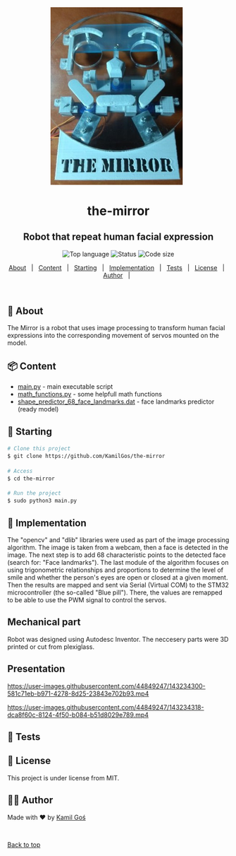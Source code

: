 <!-- image -->
<div align="center" id="top"> 
  <img src=images/themirror.jpg width="300" />
  &#xa0;
</div>

<h1 align="center"> the-mirror </h1>
<h2 align="center"> Robot that repeat human facial expression </h2>

<!-- https://shields.io/ -->
<p align="center">
  <img alt="Top language" src="https://img.shields.io/badge/Language-Python-yellow?style=for-the-badge&logo=python">
  <img alt="Status" src="https://img.shields.io/badge/Status-done-green?style=for-the-badge">
  <img alt="Code size" src="https://img.shields.io/github/languages/code-size/KamilGos/the-mirror?style=for-the-badge">
</p>

<!-- table of contents -->
<p align="center">
  <a href="#dart-about">About</a> &#xa0; | &#xa0;
  <a href="#package-content">Content</a> &#xa0; | &#xa0;
  <a href="#checkered_flag-starting">Starting</a> &#xa0; | &#xa0;
  <a href="#eyes-implementation">Implementation</a> &#xa0; | &#xa0;
  <a href="#microscope-tests">Tests</a> &#xa0; | &#xa0;
  <a href="#memo-license">License</a> &#xa0; | &#xa0;
  <a href="#technologist-author">Author</a> &#xa0; | &#xa0;
</p>

<br>

## :dart: About ##
The Mirror is a robot that uses image processing to transform human facial expressions into the corresponding movement of servos mounted on the model. 


## :package: Content
 * [main.py](main.py) - main executable script
 * [math_functions.py](math_functions.py) - some helpfull math functions
 * [shape_predictor_68_face_landmarks.dat](shape_predictor_68_face_landmarks.dat) - face landmarks predictor (ready model)

## :checkered_flag: Starting ##
```bash
# Clone this project
$ git clone https://github.com/KamilGos/the-mirror

# Access
$ cd the-mirror

# Run the project
$ sudo python3 main.py
```

## :eyes: Implementation ##
The "opencv" and "dlib" libraries were used as part of the image processing algorithm. The image is taken from a webcam, then a face is detected in the image. The next step is to add 68 characteristic points to the detected face (search for: "Face landmarks"). The last module of the algorithm focuses on using trigonometric relationships and proportions to determine the level of smile and whether the person's eyes are open or closed at a given moment. Then the results are mapped and sent via Serial (Virtual COM) to the STM32 microcontroller (the so-called "Blue pill"). There, the values are remapped to be able to use the PWM signal to control the servos. 

<h2>Mechanical part</h2>
Robot was designed using Autodesc Inventor. The neccesery parts were 3D printed or cut from plexiglass.

<h2>Presentation</h2>


https://user-images.githubusercontent.com/44849247/143234300-581c71eb-b971-4278-8d25-23843e702b93.mp4

https://user-images.githubusercontent.com/44849247/143234318-dca8f60c-8124-4f50-b084-b51d8029e789.mp4


## :microscope: Tests ##

## :memo: License ##

This project is under license from MIT.

## :technologist: Author ##

Made with :heart: by <a href="https://github.com/KamilGos" target="_blank">Kamil Goś</a>

&#xa0;

<a href="#top">Back to top</a>



<!-- ADDONS -->
<!-- images -->
<!-- <h2 align="left">1. Mechanics </h2>
<div align="center" id="inventor"> 
  <img src=images/model_1.png width="230" />
  <img src=images/model_2.png width="236" />
  <img src=images/model_3.png width="228" />
  &#xa0;
</div> -->

<!-- one image -->
<!-- <h2 align="left">2. Electronics </h1>
<div align="center" id="electronics"> 
  <img src=images/electronics.png width="500" />
  &#xa0;
</div> -->


<!-- project dockerized -->
<!-- <div align="center" id="status"> 
  <img src="https://www.docker.com/sites/default/files/d8/styles/role_icon/public/2019-07/Moby-logo.png" alt="simulator" width="75" style="transform: scaleX(-1);"/>
   <font size="6"> Project dockerized</font> 
  <img src="https://www.docker.com/sites/default/files/d8/styles/role_icon/public/2019-07/Moby-logo.png" alt="simulator" width="75"/>
  &#xa0;
</div>
<h1 align="center"> </h1> -->
